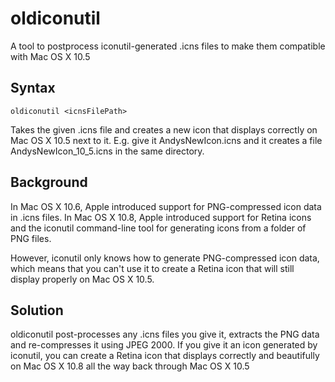 oldiconutil
===========

A tool to postprocess iconutil-generated .icns files to make them compatible with Mac OS X 10.5

Syntax
------

	oldiconutil <icnsFilePath>

Takes the given .icns file and creates a new icon that displays correctly
on Mac OS X 10.5 next to it. E.g. give it AndysNewIcon.icns and it creates
a file AndysNewIcon_10_5.icns in the same directory.

Background
----------

In Mac OS X 10.6, Apple introduced support for PNG-compressed icon data in .icns files. In Mac OS X 10.8, Apple introduced support for Retina icons and the
iconutil command-line tool for generating icons from a folder of PNG files.

However, iconutil only knows how to generate PNG-compressed icon data, which
means that you can't use it to create a Retina icon that will still display
properly on Mac OS X 10.5.

Solution
--------

oldiconutil post-processes any .icns files you give it, extracts the PNG data
and re-compresses it using JPEG 2000. If you give it an icon generated by
iconutil, you can create a Retina icon that displays correctly and beautifully
on Mac OS X 10.8 all the way back through Mac OS X 10.5